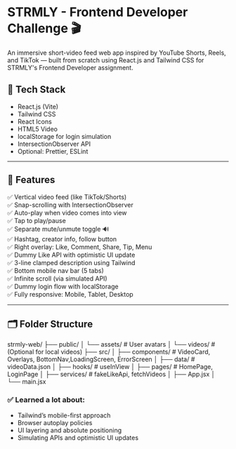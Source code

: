 # STRMLY - Frontend Developer Challenge 🎬

An immersive short-video feed web app inspired by YouTube Shorts, Reels, and TikTok — built from scratch using React.js and Tailwind CSS for STRMLY's Frontend Developer assignment.

## 🔧 Tech Stack

- React.js (Vite)
- Tailwind CSS
- React Icons
- HTML5 Video
- localStorage for login simulation
- IntersectionObserver API
- Optional: Prettier, ESLint

---

## 🎯 Features

✅ Vertical video feed (like TikTok/Shorts)  
✅ Snap-scrolling with IntersectionObserver  
✅ Auto-play when video comes into view  
✅ Tap to play/pause  
✅ Separate mute/unmute toggle 🔊  
✅ Hashtag, creator info, follow button  
✅ Right overlay: Like, Comment, Share, Tip, Menu  
✅ Dummy Like API with optimistic UI update  
✅ 3-line clamped description using Tailwind  
✅ Bottom mobile nav bar (5 tabs)  
✅ Infinite scroll (via simulated API)  
✅ Dummy login flow with localStorage  
✅ Fully responsive: Mobile, Tablet, Desktop  

---

## 🗂️ Folder Structure

strmly-web/
├── public/
│ └── assets/ # User avatars
│ └── videos/ # (Optional for local videos)
├── src/
│ ├── components/ # VideoCard, Overlays, BottomNav,LoadingScreen, ErrorScreen
│ ├── data/ # videoData.json
│ ├── hooks/ # useInView
│ ├── pages/ # HomePage, LoginPage
│ ├── services/ # fakeLikeApi, fetchVideos
│ ├── App.jsx
│ └── main.jsx

### ✅ Learned a lot about:
- Tailwind’s mobile-first approach
- Browser autoplay policies
- UI layering and absolute positioning
- Simulating APIs and optimistic UI updates